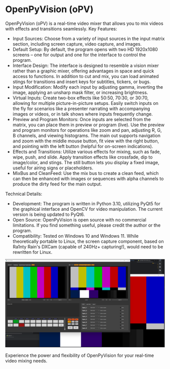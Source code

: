 # OpenPyVision (oPV)

OpenPyVision (oPV) is a real-time video mixer that allows you to mix videos with effects and transitions seamlessly.
Key Features:

- Input Sources: Choose from a variety of input sources in the input matrix section, including screen capture, video capture, and images.
- Default Setup: By default, the program opens with two HD 1920x1080 screens – one for output and one for the interface to control the program.
- Interface Design: The interface is designed to resemble a vision mixer rather than a graphic mixer, offering advantages in space and quick access to functions. In addition to cut and mix, you can load animated stings for transitions and insert keys for subtitles, tickers, or bugs.
- Input Modification: Modify each input by adjusting gamma, inverting the image, applying an unsharp mask filter, or increasing brightness.
- Virtual Inputs: Create two-box effects like 50:50, 70:30, or 30:70, allowing for multiple picture-in-picture setups. Easily switch inputs on the fly for scenarios like a presenter narrating with accompanying images or videos, or in talk shows where inputs frequently change.
- Preview and Program Monitors: Once inputs are selected from the matrix, you can place them in preview or program (live). Use the preview and program monitors for operations like zoom and pan, adjusting R, G, B channels, and viewing histograms. The main out supports navigation and zoom with the middle mouse button, fit view with the right button, and pointing with the left button (helpful for on-screen indications).
- Effects and Transitions: Utilize various effects for mixing, such as fade, wipe, push, and slide. Apply transition effects like crossfade, dip to image/color, and stings. The still button lets you display a fixed image, useful for airing signs or placeholders.
- MixBus and CleanFeed: Use the mix bus to create a clean feed, which can then be enhanced with images or sequences with alpha channels to produce the dirty feed for the main output.

Technical Details:

- Development: The program is written in Python 3.10, utilizing PyQt5 for the graphical interface and OpenCV for video manipulation. The current version is being updated to PyQt6.
- Open Source: OpenPyVision is open source with no commercial limitations. If you find something useful, please credit the author or the program.
- Compatibility: Tested on Windows 10 and Windows 11. While theoretically portable to Linux, the screen capture component, based on Ra1nty Rain's DXCam (capable of 240Hz+ capturing!), would need to be rewritten for Linux.

![OpenPyVision](https://github.com/AlessioMichelassi/openPyVision_013/blob/master/imgs/version012.png)

Experience the power and flexibility of OpenPyVision for your real-time video mixing needs.

